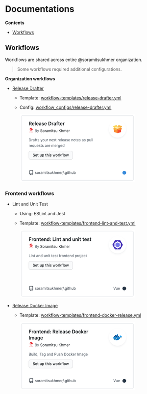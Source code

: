# Documentations

**Contents**
- [Workflows](#workflows)

## Workflows

Workflows are shared across entire @soramitsukhmer organization.

> Some workflows required additional configurations.

**Organization workflows**

- [Release Drafter](https://github.com/release-drafter/release-drafter#readme)
    - Template: [workflow-templates/release-drafter.yml](https://github.com/soramitsukhmer/.github/blob/main/workflow-templates/release-drafter.yml)
    - Config: [workflow_configs/release-drafter.yml](https://github.com/soramitsukhmer/.github/blob/main/docs/workflow_configs/release-drafter.yml)

        ![release-drafter](assets/release-drafter.png)

### Frontend workflows

- Lint and Unit Test
    - Using: ESLint and Jest
    - Template: [workflow-templates/frontend-lint-and-test.yml](https://github.com/soramitsukhmer/.github/blob/471846d3c29ec6a38a6d3923996b0be2f3c09c5a/workflow-templates/frontend-lint-and-test.yml)

        ![frontend-lint-and-test](assets/frontend-lint-and-test.png)

- [Release Docker Image](https://github.com/docker/build-push-action#readme)
    - Template: [workflow-templates/frontend-docker-release.yml](https://github.com/soramitsukhmer/.github/blob/471846d3c29ec6a38a6d3923996b0be2f3c09c5a/workflow-templates/frontend-docker-release.yml)

        ![frontend-docker-release](assets/frontend-docker-release.png)
